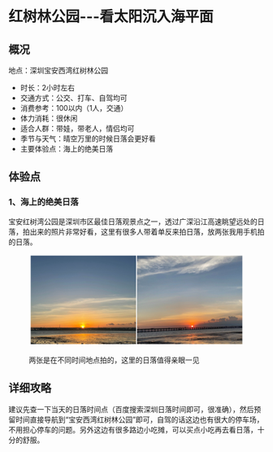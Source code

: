 # 红树林公园---看太阳沉入海平面

## 概况

地点：深圳宝安西湾红树林公园

* 时长：2小时左右
* 交通方式：公交、打车、自驾均可
* 消费参考：100以内（1人，交通）
* 体力消耗：很休闲
* 适合人群：带娃，带老人，情侣均可
* 季节与天气：晴空万里的时候日落会更好看
* 主要体验点：海上的绝美日落

## 体验点

### 1、海上的绝美日落

宝安红树湾公园是深圳市区最佳日落观景点之一，透过广深沿江高速眺望远处的日落，拍出来的照片非常好看，这里有很多人带着单反来拍日落，放两张我用手机拍的日落。

<figure><img src=".gitbook/assets/红树林1.jpg" alt=""><figcaption><p>两张是在不同时间地点拍的，这里的日落值得亲眼一见</p></figcaption></figure>

## 详细攻略

建议先查一下当天的日落时间点（百度搜索深圳日落时间即可，很准确），然后预留时间直接导航到“宝安西湾红树林公园”即可，自驾的话这边也有很大的停车场，不用担心停车的问题。另外这边有很多路边小吃摊，可以买点小吃再去看日落，十分的舒服。
